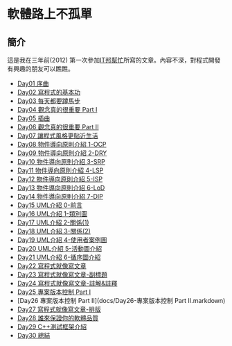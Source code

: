 # 軟體路上不孤單

## 簡介
這是我在三年前(2012) 第一次參加[IT邦幫忙](http://ithelp.ithome.com.tw/ironman5/player/pajace2001/tech/1)所寫的文章。內容不深，對程式開發有興趣的朋友可以瞧瞧。

* [Day01 序曲](docs/Day01-序曲.markdown)
* [Day02 寫程式的基本功](docs/Day02-寫程式的基本功.markdown)
* [Day03 每天都要蹲馬步](docs/Day03-每天都要蹲馬步.markdown)
* [Day04 觀念真的很重要 Part I](docs/Day04-觀念真的很重要PartI.markdown)
* [Day05 插曲](docs/Day05-插曲.markdown)
* [Day06 觀念真的很重要 Part II](docs/Day06-觀念真的很重要Part2.markdown)
* [Day07 讓程式風格更貼近生活](docs/Day07-讓程式風格更貼近生活.markdown)
* [Day08 物件導向原則介紹 1-OCP](docs/Day08-物件導向原則介紹1[OCP].markdown)
* [Day09 物件導向原則介紹 2-DRY](docs/Day09-物件導向原則介紹2[DRY].markdown)
* [Day10 物件導向原則介紹 3-SRP](docs/Day10-物件導向原則介紹3[SRP].markdown)
* [Day11 物件導向原則介紹 4-LSP](docs/Day11-物件導向原則介紹4[LSP].markdown)
* [Day12 物件導向原則介紹 5-ISP](docs/Day12-物件導向原則介紹5[ISP].markdown)
* [Day13 物件導向原則介紹 6-LoD](docs/Day13-物件導向原則介紹6[LoD].markdown)
* [Day14 物件導向原則介紹 7-DIP](docs/Day14-物件導向原則介紹7[DIP].markdown)
* [Day15 UML介紹 0-前言](docs/Day15-UML介紹0-前言.markdown)
* [Day16 UML介紹 1-類別圖](docs/Day16-UML介紹1-類別圖.markdown)
* [Day17 UML介紹 2-關係(1)](docs/Day17-UML介紹2-關係(1).markdown)
* [Day18 UML介紹 3-關係(2)](docs/Day18-UML介紹3-關係(2).markdown)
* [Day19 UML介紹 4-使用者案例圖](docs/Day19-UML介紹4-使用者案例圖.markdown)
* [Day20 UML介紹 5-活動圖介紹](docs/Day20-UML介紹5-活動圖介紹.markdown)
* [Day21 UML介紹 6-循序圖介紹](docs/Day21-UML介紹6-循序圖介紹.markdown)
* [Day22 寫程式就像寫文章](docs/Day22-寫程式就像寫文章-1.markdown)
* [Day23 寫程式就像寫文章-副標題](docs/Day23-寫程式就像寫文章-副標題.markdown)
* [Day24 寫程式就像寫文章-註解&註釋](docs/Day24-寫程式就像寫文章-註解&註釋.markdown)
* [Day25 專案版本控制 Part I](docs/Day25-%E5%B0%88%E6%A1%88%E7%89%88%E6%9C%AC%E6%8E%A7%E5%88%B6%20Part%20I.markdown)
* [Day26 專案版本控制 Part II](docs/Day26-專案版本控制 Part II.markdown)
* [Day27 寫程式就像寫文章-排版](docs/Day27-寫程式就像寫文章-排版.markdown)
* [Day28 誰來保證你的軟體品質](docs/Day28-誰來保證你的軟體品質.markdown)
* [Day29 C++測試框架介紹](docs/Day29-C++測試框架介紹.markdown)
* [Day30 總結](docs/Day30-總結.markdown)
